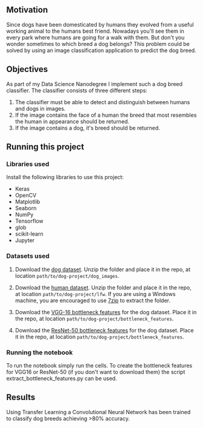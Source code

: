 ## Motivation
Since dogs have been domesticated by humans they evolved from a useful working animal to the humans best friend. 
Nowadays you'll see them in every park where humans are going for a walk with them. But don't you wonder sometimes to which breed a dog belongs? This problem could be solved by using an image classification application to predict the dog breed.

## Objectives
As part of my Data Science Nanodegree I implement such a dog breed classifier. The classifier consists of three different steps:

1. The classifier must be able to detect and distinguish between humans and dogs in images.
2. If the image contains the face of a human the breed that most resembles the human in appearance should be returned.
2. If the image contains a dog, it's breed should be returned.

## Running this project

### Libraries used

Install the following libraries to use this project:
* Keras
* OpenCV
* Matplotlib
* Seaborn
* NumPy
* Tensorflow
* glob
* scikit-learn
* Jupyter

### Datasets used

1. Download the [dog dataset](https://s3-us-west-1.amazonaws.com/udacity-aind/dog-project/dog_images.zip). Unzip the folder and place it in the repo, at location `path/to/dog-project/dog_images`. 

2. Download the [human dataset](https://s3-us-west-1.amazonaws.com/udacity-aind/dog-project/lfw.zip).  Unzip the folder and place it in the repo, at location `path/to/dog-project/lfw`.  If you are using a Windows machine, you are encouraged to use [7zip](http://www.7-zip.org/) to extract the folder. 

3. Download the [VGG-16 bottleneck features](https://s3-us-west-1.amazonaws.com/udacity-aind/dog-project/DogVGG16Data.npz) for the dog dataset.  Place it in the repo, at location `path/to/dog-project/bottleneck_features`.

4. Download the [ResNet-50 bottleneck features](https://s3-us-west-1.amazonaws.com/udacity-aind/dog-project/DogResnet50Data.npz) for the dog dataset.  Place it in the repo, at location `path/to/dog-project/bottleneck_features`.


### Running the notebook

To run the notebook simply run the cells.
To create the bottleneck features for VGG16 or ResNet-50 (if you don't want to download them) the script extract_bottleneck_features.py can be used.

## Results
Using Transfer Learning a Convolutional Neural Network has been trained to classify dog breeds achieving >80% accuracy.






